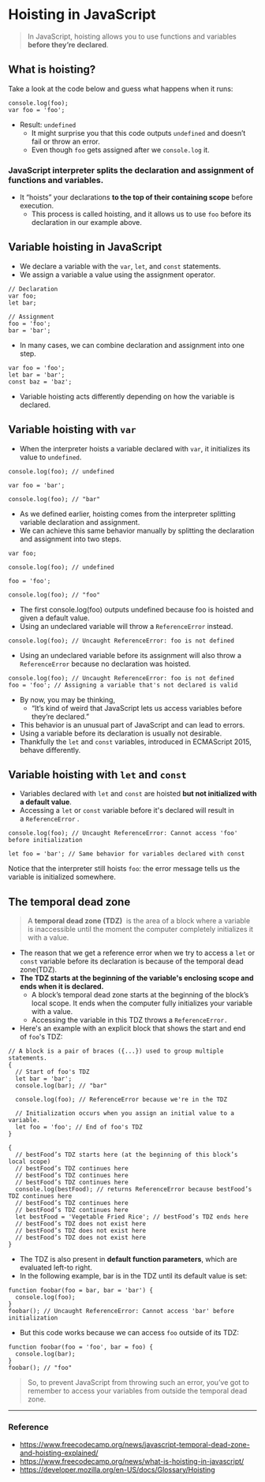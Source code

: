 # Hoisting in JavaScript

> In JavaScript, hoisting allows you to use functions and variables **before they’re declared**.

## What is hoisting?

Take a look at the code below and guess what happens when it runs:

```tsx
console.log(foo);
var foo = 'foo';
```

- Result: `undefined`
  - It might surprise you that this code outputs `undefined` and doesn’t fail or throw an error.
  - Even though `foo` gets assigned after we `console.log` it.

### JavaScript interpreter splits the declaration and assignment of functions and variables.

- It “hoists” your declarations **to the top of their containing scope** before execution.
  - This process is called hoisting, and it allows us to use `foo` before its declaration in our example above.

## Variable hoisting in JavaScript

- We declare a variable with the `var`, `let`, and `const` statements.
- We assign a variable a value using the assignment operator.

```tsx
// Declaration
var foo;
let bar;

// Assignment
foo = 'foo';
bar = 'bar';
```

- In many cases, we can combine declaration and assignment into one step.

```tsx
var foo = 'foo';
let bar = 'bar';
const baz = 'baz';
```

- Variable hoisting acts differently depending on how the variable is declared.

## Variable hoisting with `var`

- When the interpreter hoists a variable declared with `var`, it initializes its value to `undefined`.

```tsx
console.log(foo); // undefined

var foo = 'bar';

console.log(foo); // "bar"
```

- As we defined earlier, hoisting comes from the interpreter splitting variable declaration and assignment.
- We can achieve this same behavior manually by splitting the declaration and assignment into two steps.

```tsx
var foo;

console.log(foo); // undefined

foo = 'foo';

console.log(foo); // "foo"
```

- The first console.log(foo) outputs undefined because foo is hoisted and given a default value.
- Using an undeclared variable will throw a `ReferenceError` instead.

```tsx
console.log(foo); // Uncaught ReferenceError: foo is not defined
```

- Using an undeclared variable before its assignment will also throw a `ReferenceError` because no declaration was hoisted.

```tsx
console.log(foo); // Uncaught ReferenceError: foo is not defined
foo = 'foo'; // Assigning a variable that's not declared is valid
```

- By now, you may be thinking,
  - “It’s kind of weird that JavaScript lets us access variables before they’re declared.”
- This behavior is an unusual part of JavaScript and can lead to errors.
- Using a variable before its declaration is usually not desirable.
- Thankfully the `let` and `const` variables, introduced in ECMAScript 2015, behave differently.

## Variable hoisting with `let` and `const`

- Variables declared with `let` and `const` are hoisted **but not initialized with a default value**.
- Accessing a `let` or `const` variable before it's declared will result in a `ReferenceError` .

```tsx
console.log(foo); // Uncaught ReferenceError: Cannot access 'foo' before initialization

let foo = 'bar'; // Same behavior for variables declared with const
```

Notice that the interpreter still hoists `foo`: the error message tells us the variable is initialized somewhere.

## The temporal dead zone

> A **temporal dead zone (TDZ)**
>  is the area of a block where a variable is inaccessible until the moment the computer completely initializes it with a value.

- The reason that we get a reference error when we try to access a `let` or `const` variable before its declaration is because of the temporal dead zone(TDZ).
- **The TDZ starts at the beginning of the variable's enclosing scope and ends when it is declared.**
  - A block’s temporal dead zone starts at the beginning of the block’s local scope. It ends when the computer fully initializes your variable with a value.
  - Accessing the variable in this TDZ throws a `ReferenceError.`
- Here's an example with an explicit block that shows the start and end of `foo`'s TDZ:

```tsx
// A block is a pair of braces ({...}) used to group multiple statements.
{
  // Start of foo's TDZ
  let bar = 'bar';
  console.log(bar); // "bar"

  console.log(foo); // ReferenceError because we're in the TDZ

  // Initialization occurs when you assign an initial value to a variable.
  let foo = 'foo'; // End of foo's TDZ
}
```

```tsx
{
  // bestFood’s TDZ starts here (at the beginning of this block’s local scope)
  // bestFood’s TDZ continues here
  // bestFood’s TDZ continues here
  // bestFood’s TDZ continues here
  console.log(bestFood); // returns ReferenceError because bestFood’s TDZ continues here
  // bestFood’s TDZ continues here
  // bestFood’s TDZ continues here
  let bestFood = 'Vegetable Fried Rice'; // bestFood’s TDZ ends here
  // bestFood’s TDZ does not exist here
  // bestFood’s TDZ does not exist here
  // bestFood’s TDZ does not exist here
}
```

- The TDZ is also present in **default function parameters**, which are evaluated left-to right.
- In the following example, bar is in the TDZ until its default value is set:

```tsx
function foobar(foo = bar, bar = 'bar') {
  console.log(foo);
}
foobar(); // Uncaught ReferenceError: Cannot access 'bar' before initialization
```

- But this code works because we can access `foo` outside of its TDZ:

```tsx
function foobar(foo = 'foo', bar = foo) {
  console.log(bar);
}
foobar(); // "foo"
```

> So, to prevent JavaScript from throwing such an error, you’ve got to remember to access your variables from outside the temporal dead zone.

---

### Reference

- https://www.freecodecamp.org/news/javascript-temporal-dead-zone-and-hoisting-explained/
- https://www.freecodecamp.org/news/what-is-hoisting-in-javascript/
- https://developer.mozilla.org/en-US/docs/Glossary/Hoisting
